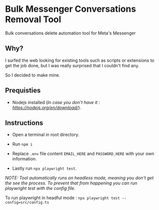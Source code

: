 # Bulk Messenger Conversations Removal Tool
Bulk conversations delete automation tool for Meta's Messenger

## Why?
I surfed the web looking for existing tools such as scripts or extensions to get the job done, but I was really surprised that I couldn't find any.

So I decided to make mine.

## Prequisties
* Nodejs installed (_In case you don't have it : https://nodejs.org/en/download/_).

## Instructions 

* Open a terminal in root directory.

* Run ``npm i``

* Replace ``.env`` file content ``EMAIL_HERE`` and ``PASSWORD_HERE`` with your own information.

* Lastly run `npx playwright test`.

_NOTE: Tool automatically runs on headless mode, meaning you don't get the see the process. To prevent that from happening you can run playwright test with the config file._ 

To run playwright in headful mode : ``npx playwright test --config=src/config.ts``
